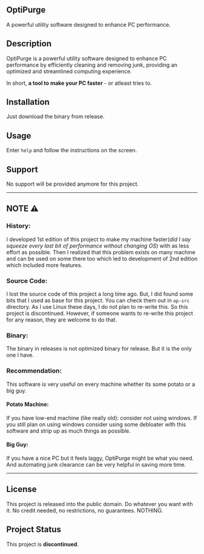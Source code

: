 ## OptiPurge

A powerful utility software designed to enhance PC performance.

## Description

OptiPurge is a powerful utility software designed to enhance PC performance by efficiently cleaning and removing junk, providing an optimized and streamlined computing experience.

In short, **a tool to make your PC faster** - or atleast tries to.

## Installation

Just download the binary from release.

## Usage

Enter `help` and follow the instructions on the screen.

## Support

No support will be provided anymore for this project.

___

## NOTE ⚠️

### History:

I developed 1st edition of this project to make my machine faster(_did I say squeeze every last bit of performance without changing OS_) with as less effort as possible. Then I realized that this problem exists on many machine and can be used on some there too which led to development of 2nd edition which included more features.

### Source Code:

I lost the source code of this project a long time ago. But, I did found some bits that I used as base for this project. You can check them out in `op-src` directory. As I use Linux these days, I do not plan to re-write this. So this project is discontinued. However, if someone wants to re-write this project for any reason, they are welcome to do that.

### Binary:

The binary in releases is not optimized binary for release. But it is the only one I have.

### Recommendation:

This software is very useful on every machine whether its some potato or a big guy.

#### Potato Machine:

If you have low-end machine (like really old): consider not using windows. If you still plan on using windows consider using some debloater with this software and strip up as much things as possible.

#### Big Guy:

If you have a nice PC but it feels laggy, OptiPurge might be what you need. And automating junk clearance can be very helpful in saving more time.

___

## License

This project is released into the public domain. 
Do whatever you want with it. No credit needed, no restrictions, no guarantees. NOTHING.

## Project Status

This project is **discontinued**.

